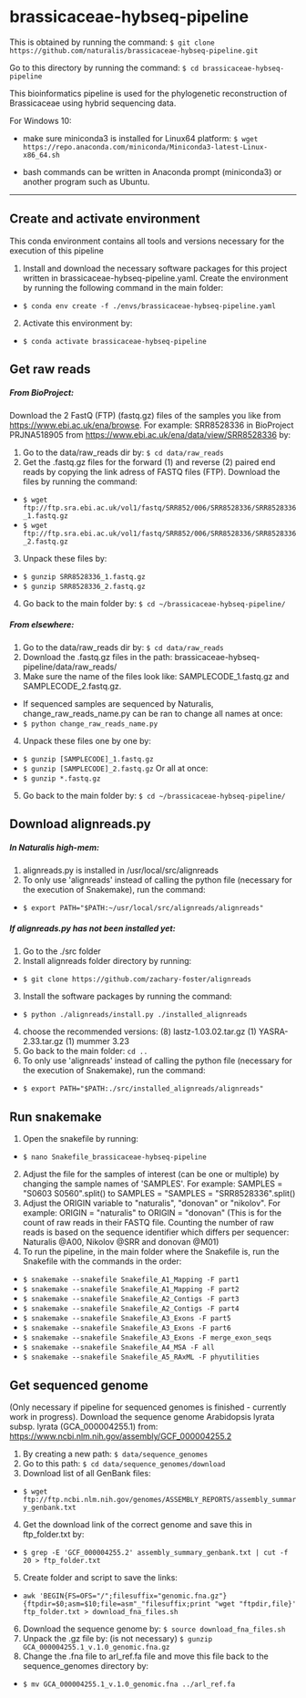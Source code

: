 # brassicaceae-hybseq-pipeline
This is obtained by running the command:
`$ git clone https://github.com/naturalis/brassicaceae-hybseq-pipeline.git`

Go to this directory by running the command:
`$ cd brassicaceae-hybseq-pipeline`

This bioinformatics pipeline is used for the phylogenetic reconstruction of Brassicaceae using hybrid sequencing data.

For Windows 10: 
 - make sure miniconda3 is installed for Linux64 platform:
`$ wget https://repo.anaconda.com/miniconda/Miniconda3-latest-Linux-x86_64.sh`

 - bash commands can be written in Anaconda prompt (miniconda3) or another program such as Ubuntu. 

---
## Create and activate environment
This conda environment contains all tools and versions necessary for the execution of this pipeline
1) Install and download the necessary software packages for this project written in brassicaceae-hybseq-pipeline.yaml. 
Create the environment by running the following command in the main folder:
- `$ conda env create -f ./envs/brassicaceae-hybseq-pipeline.yaml`
2) Activate this environment by:
- `$ conda activate brassicaceae-hybseq-pipeline`

## Get raw reads 
##### From BioProject:
Download the 2 FastQ (FTP) (fastq.gz) files of the samples you like from https://www.ebi.ac.uk/ena/browse.
For example: SRR8528336 in BioProject PRJNA518905 from https://www.ebi.ac.uk/ena/data/view/SRR8528336 by:

1) Go to the data/raw_reads dir by:
`$ cd data/raw_reads`
2) Get the .fastq.gz files for the forward (1) and reverse (2) paired end reads by copying the link adress of FASTQ files (FTP). 
Download the files by running the command:
- `$ wget ftp://ftp.sra.ebi.ac.uk/vol1/fastq/SRR852/006/SRR8528336/SRR8528336_1.fastq.gz`
- `$ wget ftp://ftp.sra.ebi.ac.uk/vol1/fastq/SRR852/006/SRR8528336/SRR8528336_2.fastq.gz` 
3) Unpack these files by:
- `$ gunzip SRR8528336_1.fastq.gz` 
- `$ gunzip SRR8528336_2.fastq.gz`
4) Go back to the main folder by: `$ cd ~/brassicaceae-hybseq-pipeline/`

##### From elsewhere:
1) Go to the data/raw_reads dir by:
`$ cd data/raw_reads`
2) Download the .fastq.gz files in the path: brassicaceae-hybseq-pipeline/data/raw_reads/
3) Make sure the name of the files look like: SAMPLECODE_1.fastq.gz and SAMPLECODE_2.fastq.gz.
- If sequenced samples are sequenced by Naturalis, change_raw_reads_name.py can be ran to change all names at once:
- `$ python change_raw_reads_name.py`
4) Unpack these files one by one by:
- `$ gunzip [SAMPLECODE]_1.fastq.gz` 
- `$ gunzip [SAMPLECODE]_2.fastq.gz`
Or all at once:
- `$ gunzip *.fastq.gz`
5) Go back to the main folder by: `$ cd ~/brassicaceae-hybseq-pipeline/`

## Download alignreads.py
##### In Naturalis high-mem:
1) alignreads.py is installed in /usr/local/src/alignreads
2) To only use 'alignreads' instead of calling the python file (necessary for the execution of Snakemake), run the command:
- `$ export PATH="$PATH:~/usr/local/src/alignreads/alignreads"`

##### If alignreads.py has not been installed yet:
1) Go to the ./src folder
2) Install alignreads folder directory by running: 
- `$ git clone https://github.com/zachary-foster/alignreads`
3) Install the software packages by running the command:
- `$ python ./alignreads/install.py ./installed_alignreads`
4) choose the recommended versions:
(8) lastz-1.03.02.tar.gz
(1) YASRA-2.33.tar.gz
(1) mummer 3.23
5) Go back to the main folder: `cd ..`
6) To only use 'alignreads' instead of calling the python file (necessary for the execution of Snakemake), run the command:
- `$ export PATH="$PATH:./src/installed_alignreads/alignreads"`

## Run snakemake
1) Open the snakefile by running:
- `$ nano Snakefile_brassicaceae-hybseq-pipeline`
2) Adjust the file for the samples of interest (can be one or multiple) by changing the sample names of 'SAMPLES'.
For example: SAMPLES = "S0603 S0560".split() to SAMPLES = "SAMPLES = "SRR8528336".split()
3) Adjust the ORIGIN variable to "naturalis", "donovan" or "nikolov".
For example: ORIGIN = "naturalis" to ORIGIN = "donovan"
(This is for the count of raw reads in their FASTQ file. Counting the number of raw reads is based on the sequence identifier which differs per sequencer: Naturalis @A00, Nikolov @SRR and donovan @M01)
4) To run the pipeline, in the main folder where the Snakefile is, run the Snakefile with the commands in the order:
- `$ snakemake --snakefile Snakefile_A1_Mapping -F part1`
- `$ snakemake --snakefile Snakefile_A1_Mapping -F part2`
- `$ snakemake --snakefile Snakefile_A2_Contigs -F part3`
- `$ snakemake --snakefile Snakefile_A2_Contigs -F part4`
- `$ snakemake --snakefile Snakefile_A3_Exons -F part5`
- `$ snakemake --snakefile Snakefile_A3_Exons -F part6`
- `$ snakemake --snakefile Snakefile_A3_Exons -F merge_exon_seqs`
- `$ snakemake --snakefile Snakefile_A4_MSA -F all`
- `$ snakemake --snakefile Snakefile_A5_RAxML -F phyutilities`


## Get sequenced genome
(Only necessary if pipeline for sequenced genomes is finished - currently work in progress).
Download the sequence genome Arabidopsis lyrata subsp. lyrata (GCA_000004255.1) from:
https://www.ncbi.nlm.nih.gov/assembly/GCF_000004255.2
1) By creating a new path:
`$ data/sequence_genomes`
2) Go to this path:
`$ cd data/sequence_genomes/download`
3) Download list of all GenBank files:
- `$ wget ftp://ftp.ncbi.nlm.nih.gov/genomes/ASSEMBLY_REPORTS/assembly_summary_genbank.txt`
4) Get the download link of the correct genome and save this in ftp_folder.txt by:
- `$ grep -E 'GCF_000004255.2' assembly_summary_genbank.txt | cut -f 20 > ftp_folder.txt`
5) Create folder and script to save the links:
- `awk 'BEGIN{FS=OFS="/";filesuffix="genomic.fna.gz"}{ftpdir=$0;asm=$10;file=asm"_"filesuffix;print "wget "ftpdir,file}' ftp_folder.txt > download_fna_files.sh`
6) Download the sequence genome by:
`$ source download_fna_files.sh`
7) Unpack the .gz file by: (is not necessary)
`$ gunzip GCA_000004255.1_v.1.0_genomic.fna.gz`
8) Change the .fna file to arl_ref.fa file and move this file back to the sequence_genomes directory by:
- `$ mv GCA_000004255.1_v.1.0_genomic.fna ../arl_ref.fa`

